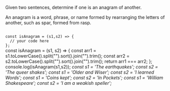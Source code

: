 Given two sentences, determine if one is an anagram of another.

An anagram is a word, phrase, or name formed by rearranging the letters of another, such as spar, formed from rasp.

<Editor lang="javascript" type="exercise" testMode="multipleInput">
<code>
const isAnagram = (s1,s2) => {
  // your code here
};
</code>

<solution>
const isAnagram = (s1, s2) => {
  const arr1 = s1.toLowerCase().split("").sort().join("").trim();
  const arr2 = s2.toLowerCase().split("").sort().join("").trim();
  return arr1 === arr2;
};
</solution>

<testcases>
<caller>
console.log(isAnagram(s1,s2));
</caller>
<testcase>
<i>
const s1 = 'The earthquakes';
const s2 = 'The queer shakes';
</i>
</testcase>
<testcase>
<i>
const s1 = 'Older and Wiser';
const s2 = 'I learned Words';
</i>
</testcase>
<testcase>
<i>
const s1 = 'Coins kept';
const s2 = 'In Pockets';
</i>
</testcase>
<testcase>
<i>
const s1 = 'William Shakespeare';
const s2 = 'I am a weakish speller';
</i>
</testcase>
</testcases>
</Editor>